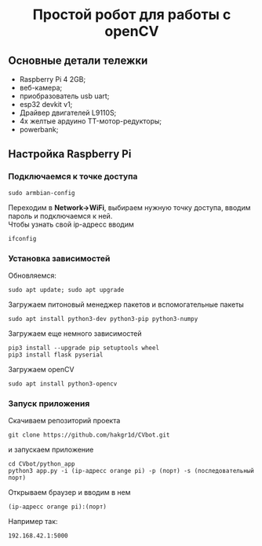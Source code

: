 <h1 align="center">
   <br>
	Простой робот для работы с openCV
  <br>
</h1>



## Основные детали тележки
* Raspberry Pi 4 2GB;
* веб-камера;
* приобразователь usb uart;  
* esp32 devkit v1;
* Драйвер двигателей L9110S;
* 4x желтые ардуино TT-мотор-редукторы;
* powerbank;


## Настройка Raspberry Pi

### Подключаемся к точке доступа
```shell
sudo armbian-config
```
Переходим в **Network->WiFi**, выбираем нужную точку доступа,
вводим пароль и подключаемся к ней.    
Чтобы узнать свой ip-адресс вводим 
```shell
ifconfig
```

### Установка зависимостей
Обновляемся:
```shell
sudo apt update; sudo apt upgrade
```
Загружаем питоновый менеджер пакетов и вспомогательные пакеты
```shell
sudo apt install python3-dev python3-pip python3-numpy
```
Загружаем еще немного зависимостей
```shell
pip3 install --upgrade pip setuptools wheel
pip3 install flask pyserial 
```
Загружаем openCV
```shell
sudo apt install python3-opencv
```

### Запуск приложения
Скачиваем репозиторий проекта
```shell
git clone https://github.com/hakgr1d/CVbot.git
```
и запускаем приложение
```shell
cd CVbot/python_app
python3 app.py -i (ip-адресс orange pi) -p (порт) -s (последовательный порт)
```
Открываем браузер и вводим в нем 
```shell
(ip-адресс orange pi):(порт)
```
Например так:
```shell
192.168.42.1:5000
```     

